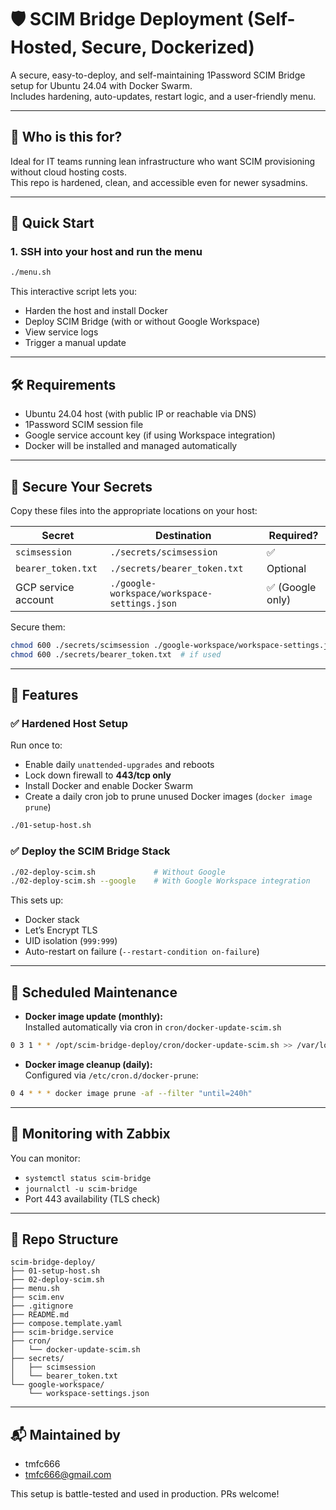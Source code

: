 # 🛡️ SCIM Bridge Deployment (Self-Hosted, Secure, Dockerized)

A secure, easy-to-deploy, and self-maintaining 1Password SCIM Bridge setup for Ubuntu 24.04 with Docker Swarm.  
Includes hardening, auto-updates, restart logic, and a user-friendly menu.

---

## 🧠 Who is this for?

Ideal for IT teams running lean infrastructure who want SCIM provisioning without cloud hosting costs.  
This repo is hardened, clean, and accessible even for newer sysadmins.

---

## 🚀 Quick Start

### 1. SSH into your host and run the menu

```bash
./menu.sh
```

This interactive script lets you:
- Harden the host and install Docker
- Deploy SCIM Bridge (with or without Google Workspace)
- View service logs
- Trigger a manual update

---

## 🛠 Requirements

- Ubuntu 24.04 host (with public IP or reachable via DNS)
- 1Password SCIM session file
- Google service account key (if using Workspace integration)
- Docker will be installed and managed automatically

---

## 🔐 Secure Your Secrets

Copy these files into the appropriate locations on your host:

| Secret               | Destination                             | Required?  |
|----------------------|------------------------------------------|------------|
| `scimsession`        | `./secrets/scimsession`                  | ✅         |
| `bearer_token.txt`   | `./secrets/bearer_token.txt`             | Optional   |
| GCP service account  | `./google-workspace/workspace-settings.json` | ✅ (Google only) |

Secure them:

```bash
chmod 600 ./secrets/scimsession ./google-workspace/workspace-settings.json
chmod 600 ./secrets/bearer_token.txt  # if used
```

---

## 🧰 Features

### ✅ Hardened Host Setup

Run once to:
- Enable daily `unattended-upgrades` and reboots
- Lock down firewall to **443/tcp only**
- Install Docker and enable Docker Swarm
- Create a daily cron job to prune unused Docker images (`docker image prune`)

```bash
./01-setup-host.sh
```

### ✅ Deploy the SCIM Bridge Stack

```bash
./02-deploy-scim.sh             # Without Google
./02-deploy-scim.sh --google    # With Google Workspace integration
```

This sets up:
- Docker stack
- Let’s Encrypt TLS
- UID isolation (`999:999`)
- Auto-restart on failure (`--restart-condition on-failure`)

---

## 🧾 Scheduled Maintenance

- **Docker image update (monthly):**  
  Installed automatically via cron in `cron/docker-update-scim.sh`

```bash
0 3 1 * * /opt/scim-bridge-deploy/cron/docker-update-scim.sh >> /var/log/scim-update.log 2>&1
```

- **Docker image cleanup (daily):**  
  Configured via `/etc/cron.d/docker-prune`:
```bash
0 4 * * * docker image prune -af --filter "until=240h"
```

---

## 📡 Monitoring with Zabbix

You can monitor:
- `systemctl status scim-bridge`
- `journalctl -u scim-bridge`
- Port 443 availability (TLS check)

---

## 📁 Repo Structure

```
scim-bridge-deploy/
├── 01-setup-host.sh
├── 02-deploy-scim.sh
├── menu.sh
├── scim.env
├── .gitignore
├── README.md
├── compose.template.yaml
├── scim-bridge.service
├── cron/
│   └── docker-update-scim.sh
├── secrets/
│   ├── scimsession
│   └── bearer_token.txt
└── google-workspace/
    └── workspace-settings.json
```

---

## 📬 Maintained by

- tmfc666
- tmfc666@gmail.com

This setup is battle-tested and used in production. PRs welcome!
